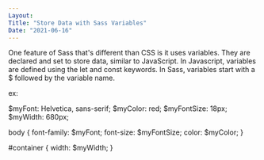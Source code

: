 ```yaml
---
Layout:
Title: "Store Data with Sass Variables"
Date: "2021-06-16"
---
```


One feature of Sass that's different than CSS is it uses variables. They are declared and set to store data, similar to JavaScript. In Javascript, variables are defined using the let and const keywords. In Sass, variables start with a $ followed by the variable name.

ex:

$myFont: Helvetica, sans-serif;
$myColor: red;
$myFontSize: 18px;
$myWidth: 680px;

body {
  font-family: $myFont;
  font-size: $myFontSize;
  color: $myColor;
}

#container {
  width: $myWidth;
}
